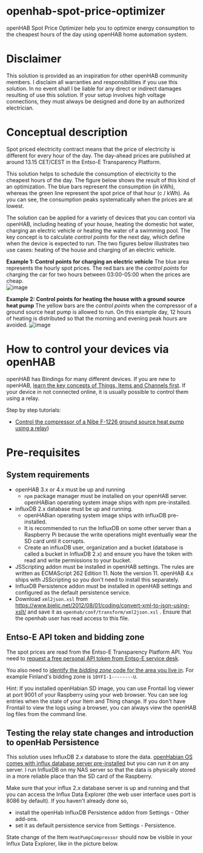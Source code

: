 # openhab-spot-price-optimizer
openHAB Spot Price Optimizer help you to optimize energy consumption to the cheapest hours of the day using openHAB home automation system.

# Disclaimer
This solution is provided as an inspiration for other openHAB community members. I disclaim all warranties and responsibilities if you use this solution. In no event shall I be liable for any direct or indirect damages resulting of use this solution. If your setup involves high voltage connections, they must always be designed and done by an authorized electrician.

# Conceptual description
Spot priced electricity contract means that the price of electricity is different for every hour of the day. The day-ahead prices are published at around 13.15 CET/CEST in the Entso-E Transparency Platform.

This solution helps to schedule the consumption of electricity to the cheapest hours of the day. The figure below shows the result of this kind of an optimization. The blue bars represent the consumption (in kWh), whereas the green line represent the spot price of that hour (c / kWh). As you can see, the consumption peaks systematically when the prices are at lowest.

The solution can be applied for a variety of devices that you can contorl via openHAB, including heating of your house, heating the domestic hot water, charging an electric vehicle or heating the water of a swimming pool. The key concept is to calculate _control points_ for the next day, which define when the device is expected to run. The two figures below illustrates two use cases: heating of the house and charging of an electric vehicle.

**Example 1: Control points for charging an electric vehicle**
The blue area represents the hourly spot prices. The red bars are the _control points_ for charging the car for two hours between 03:00-05:00 when the prices are cheap.   
![image](https://github.com/masipila/openhab-spot-price-optimizer/assets/20110757/36d0bb9c-7707-4177-89b9-86f616823e8e)

**Example 2: Control points for heating the house with a ground source heat pump**
The yellow bars are the _control points_ when the compressor of a ground source heat pump is allowed to run. On this example day, 12 hours of heating is distributed so that the morning and evening peak hours are avoided.
![image](https://github.com/masipila/openhab-spot-price-optimizer/assets/20110757/fced817e-83d7-464c-bef2-a9d9c20e639a)

# How to control your devices via openHAB
openHAB has Bindings for many different devices. If you are new to openHAB, [learn the key concepts of Things, Items and Channels first](https://www.openhab.org/docs/concepts/#things-channels-bindings-items-and-links). If your device in not connected online, it is usually possible to control them using a relay. 

Step by step tutorials:
- [Control the compressor of a Nibe F-1226 ground source heat pump using a relay](https://github.com/masipila/openhab-spot-price-optimizer/blob/main/doc/Nibe-example.md))

# Pre-requisites

## System requirements
- openHAB 3.x or 4.x must be up and running
  - `npm` package manager must be installed on your openHAB server. openHABian operating system image ships with npm pre-installed.
- influxDB 2.x database must be up and running.
  - openHABian operating system image ships with influxDB pre-installed.
  - It is recommended to run the InfluxDB on some other server than a Raspberry Pi because the write operations might eventually wear the SD card until it corrupts.
  - Create an influxDB user, organization and a bucket (database is called a bucket in InfluxDB 2.x) and ensure you have the token with read and write permissions to your bucket.
- JSScripting addon must be installed in openHAB settings. The rules are written as ECMAScript 262 Edition 11. Note the version 11. openHAB 4.x ships with JSScripting so you don't need to install this separately.
- InfluxDB Persistence addon must be installed in openHAB settings and configured as the default persistence service.
- Download `xml2json.xsl` from https://www.bjelic.net/2012/08/01/coding/convert-xml-to-json-using-xslt/ and save it as `openhab/conf/transform/xml2json.xsl` . Ensure that the openhab user has read access to this file. 

## Entso-E API token and bidding zone
The spot prices are read from the Entso-E Transparency Platform API. You need to [request a free personal API token from Entso-E service desk](https://transparency.entsoe.eu/content/static_content/Static%20content/web%20api/Guide.html#_authentication_and_authorisation).

You also need to [identify the _bidding zone_ code for the area you live in](https://eepublicdownloads.entsoe.eu/clean-documents/EDI/Library/Market_Areas_v2.1.pdf). For example Finland's bidding zone is `10YFI-1--------U`.

Hint: If you installed openHabian SD image, you can use Frontail log viewer at port 9001 of your Raspberry using your web browser. You can see log entries when the state of your Item and Thing change. If you don't have Frontail to view the logs using a browser, you can always view the openHAB log files from the command line.

## Testing the relay state changes and introduction to openHab Persistence
This solution uses InfluxDB 2.x database to store the data. [openHabian OS comes with influx database server pre-installed](https://www.openhab.org/docs/installation/openhabian.html#features) but you can run it on any server. I run InfluxDB on my NAS server so that the data is physically stored in a more reliable place than the SD card of the Raspberry.

Make sure that your influx 2.x database server is up and running and that you can access the Influx Data Explorer (the web user interface uses port is 8086 by default). If you haven't already done so, 
- install the openHab InfluxDB Persistence addon from Settings - Other add-ons.
- set it as default persistence service from Settings - Persistence.

State change of the Item `HeatPumpCompressor` should now be visible in your Influx Data Explorer, like in the picture below.
